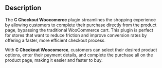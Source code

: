 ## Description

The **C Checkout Woocomerce** plugin streamlines the shopping experience by allowing customers to complete their purchase directly from the product page, bypassing the traditional WooCommerce cart. This plugin is perfect for stores that want to reduce friction and improve conversion rates by offering a faster, more efficient checkout process.

With **C Checkout Woocomerce**, customers can select their desired product options, enter their payment details, and complete the purchase all on the product page, making it easier and faster to buy.
